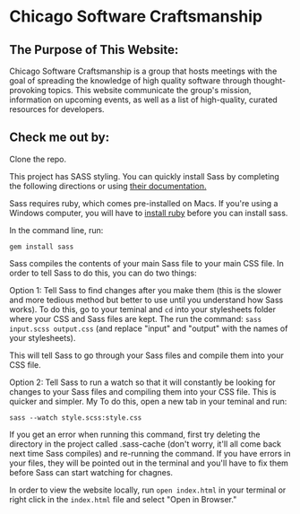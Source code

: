 <h1>Chicago Software Craftsmanship</h1>

<h2>The Purpose of This Website:</h2>
<p>Chicago Software Craftsmanship is a group that hosts meetings with the goal of spreading the knowledge of high 
quality software through thought-provoking topics. This website communicate the group's mission, information on 
upcoming events, as well as a list of high-quality, curated resources for developers.</p>

<h2>Check me out by:</h2>
<p>Clone the repo.</p>
<p>This project has SASS styling. You can quickly install Sass by completing the following directions 
or using <a href="http://sass-lang.com/documentation/file.SASS_REFERENCE.html#using_sass">their documentation.</a></p>
<p>Sass requires ruby, which comes pre-installed on Macs. If you're using a Windows computer, you will have to 
<a href="http://rubyinstaller.org/">install ruby</a> before you can install sass.</p>
<p>In the command line, run:</p>
<code>gem install sass</code>
<p>Sass compiles the contents of your main Sass file to your main CSS file. In order to tell Sass to do this, you can do two things:</p>
<p>Option 1: Tell Sass to find changes after you make them (this is the slower and more tedious method but better
to use until you understand how Sass works). To do this, go to your teminal and <code>cd</code> into your stylesheets folder where your CSS and Sass files are kept. The run the command:
<code>sass input.scss output.css</code> (and replace "input" and "output" with the names of your stylesheets).
<p>This will tell Sass to go through your Sass files and compile them into your CSS file.</p>
<p>Option 2: Tell Sass to run a watch so that it will constantly be looking for changes to your Sass files and compiling them into your CSS file. This is quicker and simpler. My  To do this, open a new tab in your teminal and run:</p>
<code>sass --watch style.scss:style.css</code>
<p>If you get an error when running this command, first try deleting the directory in the project called .sass-cache (don't worry, it'll all come back next time Sass compiles) and re-running the command. If you have errors in your files, they will be pointed out in the terminal and you'll have to fix them before Sass can start watching for chagnes.</p>

<p>In order to view the website locally, run
<code>open index.html</code> in your terminal or right click in the <code>index.html</code> file and select "Open in Browser."</p>
